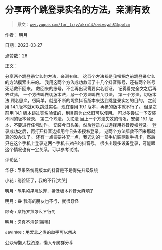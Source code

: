 # 分享两个跳登录实名的方法，亲测有效

> 原文：[`www.yuque.com/for_lazy/xkrm14/cwivsyuh81kpwfcm`](https://www.yuque.com/for_lazy/xkrm14/cwivsyuh81kpwfcm)

作者： 明月

日期：2023-03-27

点赞数：26

正文：

分享两个跳登录实名的方法，亲测有效。 这两个方法都是我根据之前跳登录实名的方法摸索出来的。 我用这两个方法成功救活了十几个抖音账号，还有两个账号死活救不回来。 救回来的账号，不会再出现需要实名验证。 记得看完全文之后再去试验。 一个方法叫做切版本法，另一个方法叫做关联法。 第一个方法，切版本法 顾名思义，很简单，就是不断的切换抖音版本来达到跳登录实名的目的。 之前用 14.1 版本就可以跳过实名，现在要用 19.1 版本，再低的版本就不行了。 但是之前用 14.1 版本跳过实名验证的，到目前为止依旧可以使用。 可以多尝试一下安装不同的版本登录。 第二个方法，关联法 当上一个方法失效的情况，安装 19.1 版本，不要进行任何动作。 安装今日头条，然后登录方式选择用抖音授权登录。 登录成功之后，再打开抖音选择用今日头条授权登录。 这两个方法都救不回来那就真的没办法了。 还有一点需要补充一点，我这边的一部手机装两张手机卡，然后只在这个手机上登录这两个手机卡对应的抖音号。 很少出现多设备登录，可能跟这个情况也有一定关系，可以参考试试。

评论区：

华仔 : 苹果系统高版本的抖音是不是得先升级系统

小花 : 刚验证了，我的不行[大哭]

明月 : 苹果的果断放弃，换低版本抖音太麻烦了

明月 : 😂 我有的朋友也不行，就很奇怪

顾奇 : 摩托罗拉怎么不行呢

明月 : 这真不清楚[撇嘴]

Javinlee : 用爱思之类的助手可以解决

公众号懒人找资源，懒人专属群分享

